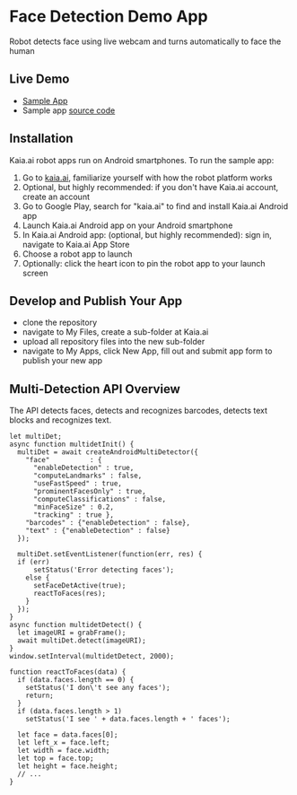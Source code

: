 # Face Detection Demo App
Robot detects face using live webcam and turns automatically to face the human

## Live Demo
- [Sample App](https://kaia.ai/view-app/5b8b8336c38e3b3579ca986f)
- Sample app [source code](https://github.com/kaiaai/tree/master/face-detection)

## Installation
Kaia.ai robot apps run on Android smartphones. To run the sample app:
1. Go to [kaia.ai](https://kaia.ai/), familiarize yourself with how the robot platform works
2. Optional, but highly recommended: if you don't have Kaia.ai account, create an account
3. Go to Google Play, search for "kaia.ai" to find and install Kaia.ai Android app
4. Launch Kaia.ai Android app on your Android smartphone
5. In Kaia.ai Android app: (optional, but highly recommended): sign in, navigate to Kaia.ai App Store
6. Choose a robot app to launch
7. Optionally: click the heart icon to pin the robot app to your launch screen 

## Develop and Publish Your App
- clone the repository
- navigate to My Files, create a sub-folder at Kaia.ai
- upload all repository files into the new sub-folder
- navigate to My Apps, click New App, fill out and submit app form to publish your new app

## Multi-Detection API Overview
The API detects faces, detects and recognizes barcodes, detects text blocks and recognizes text.
````
let multiDet;
async function multidetInit() {
  multiDet = await createAndroidMultiDetector({
    "face"          : {
      "enableDetection" : true,
      "computeLandmarks" : false,
      "useFastSpeed" : true,
      "prominentFacesOnly" : true,
      "computeClassifications" : false,
      "minFaceSize" : 0.2,
      "tracking" : true },
    "barcodes" : {"enableDetection" : false},
    "text" : {"enableDetection" : false}
  });

  multiDet.setEventListener(function(err, res) {
  if (err)
      setStatus('Error detecting faces');
    else {
      setFaceDetActive(true);
      reactToFaces(res);
    }
  });
}
async function multidetDetect() {
  let imageURI = grabFrame();
  await multiDet.detect(imageURI);
}
window.setInterval(multidetDetect, 2000);

function reactToFaces(data) {
  if (data.faces.length == 0) {
    setStatus('I don\'t see any faces');
    return;
  }
  if (data.faces.length > 1)
    setStatus('I see ' + data.faces.length + ' faces');
    
  let face = data.faces[0];
  let left_x = face.left;
  let width = face.width;
  let top = face.top;
  let height = face.height;
  // ...
}
````
